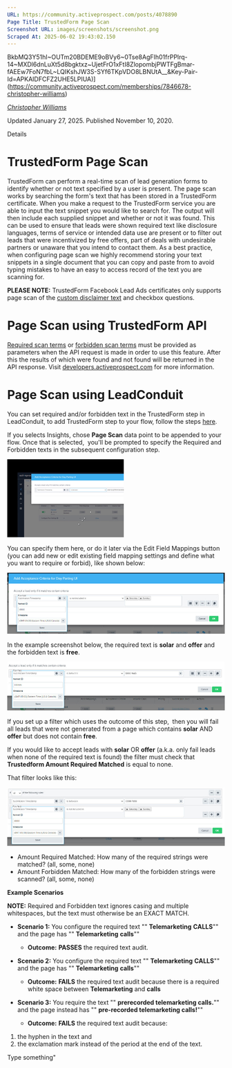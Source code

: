 ```yaml
---
URL: https://community.activeprospect.com/posts/4078890
Page Title: TrustedForm Page Scan
Screenshot URL: images/screenshots/screenshot.png
Scraped At: 2025-06-02 19:43:02.150
---
```

BkbMQ3Y51hI~OUTm20BDEME9oBVy6~0Tse8AgFIh01frPPlrq-14~MXDl6dnLuXt5d8bgktxz~UjetFrO1xFtI8ZlopombjPWTFgBmar-fAEEw7FoN7fbL~LQIKshJW3S-SYf6TKpVDO8LBNUtA__&Key-Pair-Id=APKAIDFCFZ2UHE5LPIUA)](https://community.activeprospect.com/memberships/7846678-christopher-williams)

[_Christopher Williams_](https://community.activeprospect.com/memberships/7846678-christopher-williams)

Updated January 27, 2025. Published November 10, 2020.

Details

# TrustedForm Page Scan

TrustedForm can perform a real-time scan of lead generation forms to identify whether or not text specified by a user is present. The page scan works by searching the form's text that has been stored in a TrustedForm certificate. When you make a request to the TrustedForm service you are able to input the text snippet you would like to search for. The output will then include each supplied snippet and whether or not it was found. This can be used to ensure that leads were shown required text like disclosure languages, terms of service or intended data use are present or to filter out leads that were incentivized by free offers, part of deals with undesirable partners or unaware that you intend to contact them. As a best practice, when configuring page scan we highly recommend storing your text snippets in a single document that you can copy and paste from to avoid typing mistakes to have an easy to access record of the text you are scanning for.

**PLEASE NOTE:** TrustedForm Facebook Lead Ads certificates only supports page scan of the [custom disclaimer text](https://www.facebook.com/business/help/1550411888622740?id=735435806665862) and checkbox questions.

# Page Scan using TrustedForm API

[Required scan terms](https://developers.activeprospect.com/docs/trustedform/api/v3.0/tag/Claiming-Certificates/#tag/Claiming-Certificates/operation/ClaimerWeb.ClaimController.create!path=required_scan_terms&t=request) or [forbidden scan terms](https://developers.activeprospect.com/docs/trustedform/api/v3.0/tag/Claiming-Certificates/#tag/Claiming-Certificates/operation/ClaimerWeb.ClaimController.create!path=forbidden_scan_terms&t=request) must be provided as parameters when the API request is made in order to use this feature. After this the results of which were found and not found will be returned in the API response. Visit [developers.activeprospect.com](https://developers.activeprospect.com/) for more information.

# Page Scan using LeadConduit

You can set required and/or forbidden text in the TrustedForm step in LeadConduit, to add TrustedForm step to your flow, follow the steps [here](https://community.activeprospect.com/posts/5098468-trustedform-leadconduit-add-on?_gl=1*ahjo2d*_gcl_au*MTI1NTg1MTA5NS4xNzM2NzgxNDA4LjE2Mjg3NTExMjQuMTczNzc0OTExOC4xNzM3NzQ5MTE4*_ga*NTQ3NjI0NDQxLjE3MzQ2Mzk3NDQ.*_ga_QHXBV6N7D1*MTczODAxNjEzMy4xNTIuMS4xNzM4MDE2NzUyLjM5LjAuMA..).

If you selects Insights, chose **Page Scan** data point to be appended to your flow. Once that is selected,  you'll be prompted to specify the Required and Forbidden texts in the subsequent configuration step.

![](images/image-1.png)

You can specify them here, or do it later via the Edit Field Mappings button (you can add new or edit existing field mapping settings and define what you want to require or forbid), like shown below:

![](images/image-2.png)

In the example screenshot below, the required text is **solar** and **offer** and the forbidden text is **free**.

![](images/image-3.png)

If you set up a filter which uses the outcome of this step,  then you will fail all leads that were not generated from a page which contains **solar** AND **offer** but does not contain **free**.

If you would like to accept leads with **solar** OR **offer** (a.k.a. only fail leads when none of the required text is found) the filter must check that **Trustedform Amount Required Matched** is equal to none.

That filter looks like this:

![](images/image-4.png)

- Amount Required Matched: How many of the required strings were matched? (all, some, none)
- Amount Forbidden Matched: How many of the forbidden strings were scanned? (all, some, none)

**Example Scenarios**

**NOTE:** Required and Forbidden text ignores casing and multiple whitespaces, but the text must otherwise be an EXACT MATCH.

- **Scenario 1:** You configure the required text "" **Telemarketing** **CALLS**"" and the page has "" **Telemarketing** **calls**""
  - **Outcome:** **PASSES** the required text audit.

- **Scenario 2:** You configure the required text "" **Telemarketing** **CALLS**"" and the page has "" **Telemarketing** **calls**""
  - **Outcome:** **FAILS** the required text audit because there is a required white space between **Telemarketing** and **calls**

- **Scenario 3:** You require the text "" **prerecorded telemarketing calls.**"" and the page instead has "" **pre-recorded telemarketing calls!**""
  - **Outcome:** **FAILS** the required text audit because:

1. the hyphen in the text and
2. the exclamation mark instead of the period at the end of the text.

Type something"

